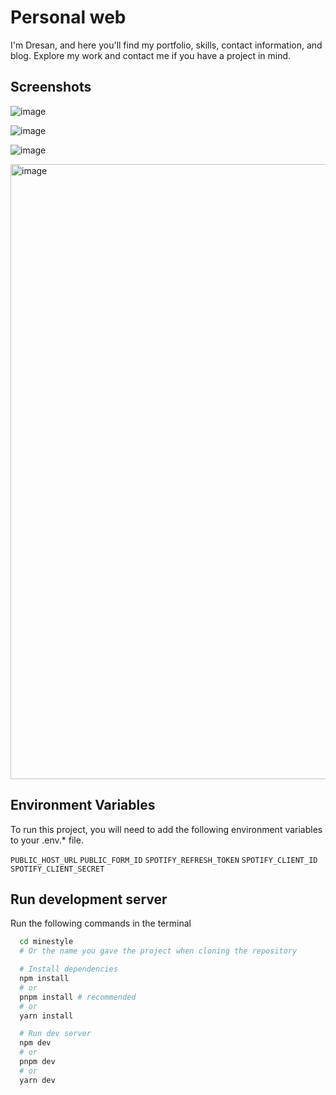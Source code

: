 # Personal web

I'm Dresan, and here you'll find my portfolio, skills, contact information, and blog. Explore my work and contact me if you have a project in mind.

## Screenshots

![image](https://github.com/user-attachments/assets/bdb098e0-04f1-4fc9-9e32-163c7c90f0f8)

![image](https://github.com/user-attachments/assets/1c8d28c3-c16d-40e9-a312-4bbaeef10ecd)

![image](https://github.com/user-attachments/assets/a68c4db1-f514-4ae6-9ee7-f1e207c268f5)

<img width="1861" height="984" alt="image" src="https://github.com/user-attachments/assets/32307dbe-bccd-4d06-9436-0ab1f4cada96" />

## Environment Variables

To run this project, you will need to add the following environment variables to your .env.* file.

`PUBLIC_HOST_URL`
`PUBLIC_FORM_ID`
`SPOTIFY_REFRESH_TOKEN`
`SPOTIFY_CLIENT_ID`
`SPOTIFY_CLIENT_SECRET`

## Run development server

Run the following commands in the terminal

```bash
  cd minestyle
  # Or the name you gave the project when cloning the repository

  # Install dependencies
  npm install
  # or
  pnpm install # recommended
  # or
  yarn install

  # Run dev server
  npm dev
  # or
  pnpm dev
  # or
  yarn dev
```
